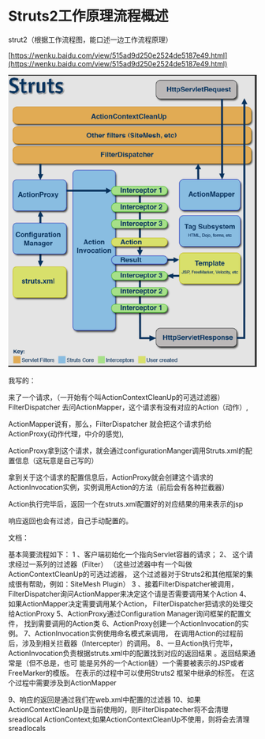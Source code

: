 # Struts2工作原理流程概述

strut2（根据工作流程图，能口述一边工作流程原理）

[https://wenku.baidu.com/view/515ad9d250e2524de5187e49.html](https://wenku.baidu.com/view/515ad9d250e2524de5187e49.html)

![](_assets/Struts2工作原理流程概述/image-Struts2工作原理流程概述-20230104-232008523.png)




我写的：

来了一个请求，（一开始有个叫ActionContextCleanUp的可选过滤器）FilterDispatcher 去问ActionMapper，这个请求有没有对应的Action（动作）,

ActionMapper说有，那么，FilterDispatcher 就会把这个请求扔给ActionProxy(动作代理，中介的感觉),

ActionProxy拿到这个请求，就会通过configurationManger调用Struts.xml的配置信息（这玩意是自己写的）

拿到关于这个请求的配置信息后，ActionProxy就会创建这个请求的ActionInvocation实例，实例调用Action的方法（前后会有各种拦截器）

Action执行完毕后，返回一个在struts.xml配置好的对应结果的用来表示的jsp

响应返回也会有过滤，自己手动配置的。

文档：

基本简要流程如下： 1 、客户端初始化一个指向Servlet容器的请求； 2、 这个请求经过一系列的过滤器（Filter） （这些过滤器中有一个叫做ActionContextCleanUp的可选过滤器， 这个过滤器对于Struts2和其他框架的集成很有帮助，例如：SiteMesh Plugin） 3 、接着FilterDispatcher被调用， FilterDispatcher询问ActionMapper来决定这个请是否需要调用某个Action 4、如果ActionMapper决定需要调用某个Action， FilterDispatcher把请求的处理交给ActionProxy 5、ActionProxy通过Configuration Manager询问框架的配置文件， 找到需要调用的Action类 6、ActionProxy创建一个ActionInvocation的实例。 7、ActionInvocation实例使用命名模式来调用， 在调用Action的过程前后，涉及到相关拦截器（Intercepter）的调用。 8、一旦Action执行完毕，ActionInvocation负责根据struts.xml中的配置找到对应的返回结果 。返回结果通常是（但不总是，也可 能是另外的一个Action链）一个需要被表示的JSP或者FreeMarker的模版。 在表示的过程中可以使用Struts2 框架中继承的标签。 在这个过程中需要涉及到ActionMapper

9、响应的返回是通过我们在web.xml中配置的过滤器 10、如果ActionContextCleanUp是当前使用的，则FilterDispatecher将不会清理sreadlocal ActionContext;如果ActionContextCleanUp不使用，则将会去清理sreadlocals

